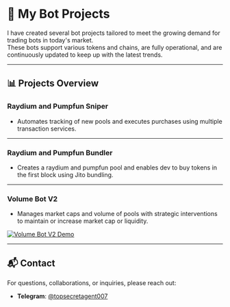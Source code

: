 # 🚀 My Bot Projects  

I have created several bot projects tailored to meet the growing demand for trading bots in today's market.  
These bots support various tokens and chains, are fully operational, and are continuously updated to keep up with the latest trends.

---

## 📊 Projects Overview  

### **Raydium and Pumpfun Sniper**  
- Automates tracking of new pools and executes purchases using multiple transaction services. 

---

### **Raydium and Pumpfun Bundler**  
- Creates a raydium and pumpfun pool and enables dev to buy tokens in the first block using Jito bundling.

---

### **Volume Bot V2**  
- Manages market caps and volume of pools with strategic interventions to maintain or increase market cap or liquidity.  

[![Volume Bot V2 Demo](https://img.youtube.com/vi/ji_oXmmiYOg/0.jpg)](https://youtu.be/ji_oXmmiYOg "Click to Watch Volume Bot V2 Demo")

---

## 📬 Contact  

For questions, collaborations, or inquiries, please reach out:  
- **Telegram**: [@topsecretagent007](https://t.me/topsecretagent_007)  
